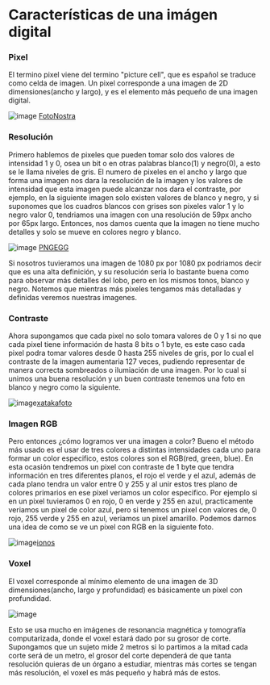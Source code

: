 # Características de una imágen digital

### Pixel

El termino pixel viene del termino "picture cell", que es español se traduce como celda de imagen. Un pixel corresponde a una imagen de 2D dimensiones(ancho y largo), y es el elemento más pequeño de una imagen digital.

![image](https://user-images.githubusercontent.com/98423341/153091484-796ccf68-7ea0-4a7a-b4d2-a6b369225921.png) [FotoNostra](https://www.fotonostra.com/digital/pixelesimagen.htm)

### Resolución 
Primero hablemos de pixeles que pueden tomar solo dos valores de intensidad 1 y 0, osea un bit o en otras palabras blanco(1) y negro(0), a esto se le llama niveles de gris.
El numero de pixeles en el ancho y largo que forma una imagen nos dara la resolución de la imagen y los valores de intensidad que esta imagen puede alcanzar nos dara el contraste, por ejemplo, en la siguiente imagen solo existen valores de blanco y negro, y si suponomes que los cuadros blancos con grises son pixeles valor 1 y lo negro valor 0, tendriamos una imagen con una resolución de 59px ancho por 65px largo. Entonces, nos damos cuenta que la imagen no tiene mucho detalles y solo se mueve en colores negro y blanco.

![image](https://user-images.githubusercontent.com/98423341/153092604-05fbf9da-248f-443e-96ab-c245bfbf71c2.png) [PNGEGG](https://www.pngegg.com/es/png-krhjf)

Si nosotros tuvieramos una imagen de 1080 px por 1080 px podriamos decir que es una alta definición, y su resolución seria lo bastante buena como para observar más detalles del lobo, pero en los mismos tonos, blanco y negro. Notemos que mientras más pixeles tengamos más detalladas y definidas veremos nuestras imagenes.

### Contraste

Ahora supongamos que cada pixel no solo tomara valores de 0 y 1 si no que cada pixel tiene información de hasta 8 bits o 1 byte, es este caso cada pixel podra tomar valores desde 0 hasta 255 niveles de gris, por lo cual el contraste de la imagen aumentaria 127 veces, pudiendo representar de manera correcta sombreados o ilumiación de una imagen. Por lo cual si unimos una buena resolución y un buen contraste tenemos una foto en blanco y negro como la siguiente.

![image](https://user-images.githubusercontent.com/98423341/153094728-08702dd9-e342-4903-9df5-53d4ac28d193.png)[xatakafoto](https://www.xatakafoto.com/opinion/como-deberia-ser-el-blanco-y-negro)

### Imagen RGB
Pero entonces ¿cómo logramos ver una imagen a color? Bueno el método más usado es el usar de tres colores a distintas intensidades cada uno para formar un color especifico, estos colores son el RGB(red, green, blue). En esta ocasión tendremos un pixel con contraste de 1 byte que tendra información en tres diferentes planos, el rojo el verde y el azul, además de cada plano tendra un valor entre 0 y 255  y al unir estos tres plano de colores primarios en ese pixel veriamos un color especifico.
Por ejemplo si en un pixel tuvieramos 0 en rojo, 0 en verde y 255 en azul, practicamente veriamos un pixel de color azul, pero si tenemos un pixel con valores de, 0 rojo, 255 verde y 255 en azul, veriamos un pixel amarillo.
Podemos darnos una idea de como se ve un pixel con RGB en la siguiente foto.

![image](https://user-images.githubusercontent.com/98423341/153095878-8b27fd75-9f3a-4bdd-bbb0-ee940320d501.png)[ionos](https://www.ionos.mx/digitalguide/paginas-web/diseno-web/que-es-un-pixel/)

### Voxel

El voxel corresponde al mínimo elemento de una imagen de 3D dimensiones(ancho, largo y profundidad) es básicamente un píxel con profundidad. 

![image](https://user-images.githubusercontent.com/98423341/156092908-41d68a38-f328-4fff-8adf-a90d3cac7444.png)

Esto se usa mucho en imágenes de resonancia magnética y tomografía computarizada, donde el voxel estará dado por su grosor de corte. Supongamos que un sujeto mide 2 metros si lo partimos a la mitad cada corte será de un metro, el grosor del corte dependerá de que tanta resolución quieras de un órgano a estudiar, mientras más cortes se tengan más resolución, el voxel es más pequeño y habrá más de estos.



